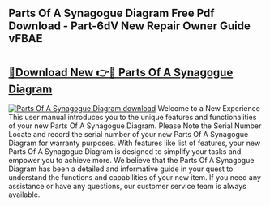 ## Parts Of A Synagogue Diagram Free Pdf Download - Part-6dV New Repair Owner Guide vFBAE

# <h2><a href="http://dfjwtr.blite.top/?on=Parts+Of+A+Synagogue+Diagram">🔗Download New 👉🔴 Parts Of A Synagogue Diagram</a></h2>

[![Parts Of A Synagogue Diagram download](https://i.imgur.com/lujVjoI.png)](http://dfjwtr.blite.top/?on=Parts+Of+A+Synagogue+Diagram)
Welcome to a New Experience This user manual introduces you to the unique features and functionalities of your new Parts Of A Synagogue Diagram. Please Note the Serial Number Locate and record the serial number of your new Parts Of A Synagogue Diagram for warranty purposes. With features like list of features, your new Parts Of A Synagogue Diagram is designed to simplify your tasks and empower you to achieve more. We believe that the Parts Of A Synagogue Diagram has been a detailed and informative guide in your quest to understand the functions and capabilities of your new item. If you need any assistance or have any questions, our customer service team is always available.
